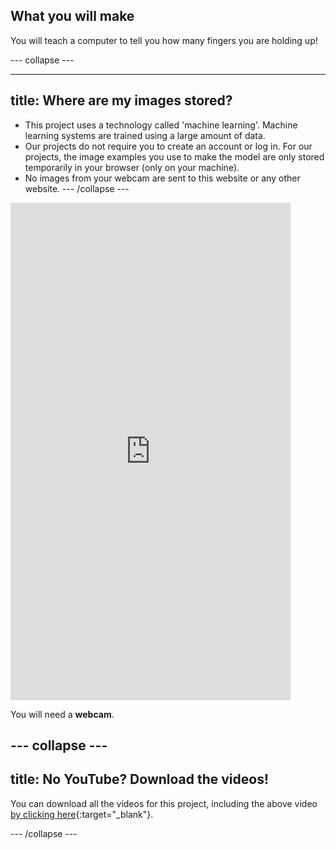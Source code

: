 ## What you will make

You will teach a computer to tell you how many fingers you are holding up!

--- collapse ---

---
title: Where are my images stored?
---

- This project uses a technology called 'machine learning'. Machine learning systems are trained using a large amount of data﻿. 
- Our projects do not require you to create an account or log in. For our projects, the image examples you use to make the model are only stored temporarily in your browser (only on your machine).
- No images from your webcam are sent to this website or any other website. 
--- /collapse ---


<html>
    <iframe style="max-width: 448px;" width="100%" height="796" src="https://www.youtube.com/embed/O00Pv7rN824?rel=0&cc_load_policy=1" frameborder="0" allow="accelerometer; autoplay; clipboard-write; encrypted-media; gyroscope; picture-in-picture; web-share" referrerpolicy="strict-origin-when-cross-origin" allowfullscreen>
    </iframe>    
</html>

You will need a **webcam**.

--- collapse ---
---
title: No YouTube? Download the videos!
---

You can download all the videos for this project, including the above video [by clicking here](https://rpf.io/p/en/teach-a-machine-go){:target="_blank"}. 


--- /collapse ---
